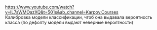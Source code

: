 https://www.youtube.com/watch?v=IL7sWMOazXQ&t=501s&ab_channel=Karpov.Courses \
Калибровка модели классификации, чтоб она выдавала вероятность класса (по дефолту модели выдают неверные вероятности)
